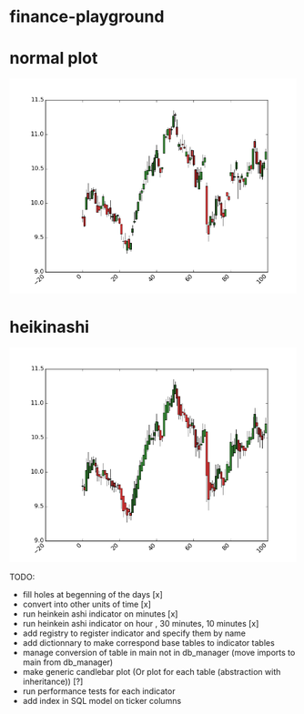 # finance-playground

# normal plot
![normal-plot](plot-action_day-FR0000130007.png)

# heikinashi
![plot-heikinashi](plot-heikinashi_day-FR0000130007.png)


TODO:
- fill holes at begenning of the days [x]
- convert into other units of time [x]
- run heinkein ashi indicator on minutes [x]
- run heinkein ashi indicator on hour , 30 minutes, 10 minutes [x]
- add registry to register indicator and specify them by name
- add dictionnary to make correspond base tables to indicator tables
- manage conversion of table in main not in db_manager (move imports to main from db_manager)
- make generic candlebar plot (Or plot for each table (abstraction with inheritance)) [?]
- run performance tests for each indicator
- add index in SQL model on ticker columns